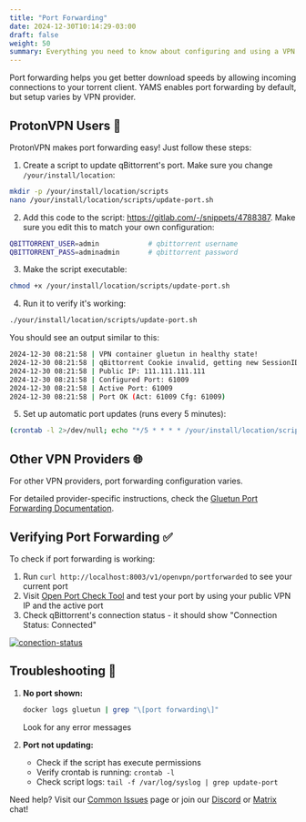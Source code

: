 ```yaml
---
title: "Port Forwarding"
date: 2024-12-30T10:14:29-03:00
draft: false
weight: 50
summary: Everything you need to know about configuring and using a VPN with YAMS
---
```


Port forwarding helps you get better download speeds by allowing incoming connections to your torrent client. YAMS enables port forwarding by default, but setup varies by VPN provider.

## ProtonVPN Users 🚀
ProtonVPN makes port forwarding easy! Just follow these steps:

1. Create a script to update qBittorrent's port. Make sure you change `/your/install/location`:
```bash
mkdir -p /your/install/location/scripts
nano /your/install/location/scripts/update-port.sh
```

2. Add this code to the script: https://gitlab.com/-/snippets/4788387. Make sure you edit this to match your own configuration:
```bash
QBITTORRENT_USER=admin            # qbittorrent username
QBITTORRENT_PASS=adminadmin       # qbittorrent password
```

3. Make the script executable:
```bash
chmod +x /your/install/location/scripts/update-port.sh
```

4. Run it to verify it's working:
```bash
./your/install/location/scripts/update-port.sh
```

You should see an output similar to this:
```bash
2024-12-30 08:21:58 | VPN container gluetun in healthy state!
2024-12-30 08:21:58 | qBittorrent Cookie invalid, getting new SessionID
2024-12-30 08:21:58 | Public IP: 111.111.111.111
2024-12-30 08:21:58 | Configured Port: 61009
2024-12-30 08:21:58 | Active Port: 61009
2024-12-30 08:21:58 | Port OK (Act: 61009 Cfg: 61009)
```

5. Set up automatic port updates (runs every 5 minutes):
```bash
(crontab -l 2>/dev/null; echo "*/5 * * * * /your/install/location/scripts/update-port.sh") | crontab -
```

## Other VPN Providers 🌐
For other VPN providers, port forwarding configuration varies.

For detailed provider-specific instructions, check the [Gluetun Port Forwarding Documentation](https://github.com/qdm12/gluetun-wiki/blob/main/setup/advanced/vpn-port-forwarding.md).

## Verifying Port Forwarding ✅
To check if port forwarding is working:

1. Run `curl http://localhost:8003/v1/openvpn/portforwarded` to see your current port
2. Visit [Open Port Check Tool](https://www.yougetsignal.com/tools/open-ports/) and test your port by using your public VPN IP and the active port
3. Check qBittorrent's connection status - it should show "Connection Status: Connected"

[![conection-status](/pics/advanced-port-forwarding-1.png)](/pics/advanced-port-forwarding-1.png)

## Troubleshooting 🔧

1. **No port shown:**
   ```bash
   docker logs gluetun | grep "\[port forwarding\]"
   ```
   Look for any error messages

2. **Port not updating:**
   - Check if the script has execute permissions
   - Verify crontab is running: `crontab -l`
   - Check script logs: `tail -f /var/log/syslog | grep update-port`

Need help? Visit our [Common Issues](/faqs/common-errors/) page or join our [Discord](https://discord.gg/Gwae3tNMST) or [Matrix](https://matrix.to/#/#yams-space:rogs.me) chat!
